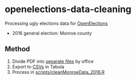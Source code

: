# openelections-data-cleaning

Processing ugly elections data for [OpenElections](https://github.com/openelections)
* 2016 general election: Monroe county

## Method
1. Divide PDF into [separate files](pdfs/) by office
2. Export to [CSVs](data-export/) in Tabula
3. Process in [scripts/cleanMonroeData_2016.R](scripts/cleanMonroeData_2016.R)